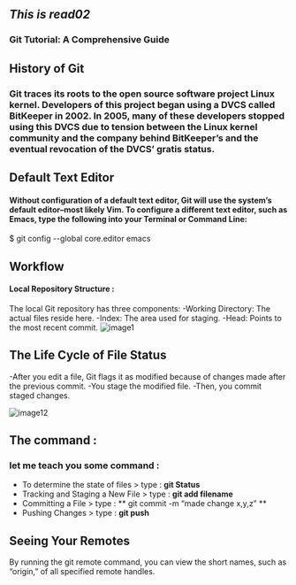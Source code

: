 ## ***This is read02***
 ### Git Tutorial: A Comprehensive Guide
## **History of Git**
###  Git traces its roots to the open source software project Linux kernel. Developers of this project began using a DVCS called BitKeeper in 2002. In 2005, many of these developers stopped using this DVCS due to tension between the Linux kernel community and the company behind BitKeeper’s and the eventual revocation of the DVCS’ gratis status.
## Default Text Editor
#### Without configuration of a default text editor, Git will use the system’s default editor–most likely Vim. To configure a different text editor, such as Emacs, type the following into your Terminal or Command Line:

$ git config --global core.editor emacs
## Workflow
#### Local Repository Structure :
The local Git repository has three components:
-Working Directory: The actual files reside here.
-Index: The area used for staging.
-Head: Points to the most recent commit.
![image1](https://blog.udemy.com/wp-content/uploads/2015/08/image036.png)
## The Life Cycle of File Status

-After you edit a file, Git flags it as modified because of changes made after the previous commit.
-You stage the modified file.
-Then, you commit staged changes.












![image12](https://blog.udemy.com/wp-content/uploads/2015/08/image006.png)
## The command :
### let me teach you some command :
- To determine the state of files > type : **git Status**
- Tracking and Staging a New File > type : **git add filename**
- Committing a File > type  :  ** git commit -m “made change x,y,z” **
- Pushing Changes > type : **git push**
## **Seeing Your Remotes**
By running the git remote command, you can view the short names, such as “origin,” of all specified remote handles.




